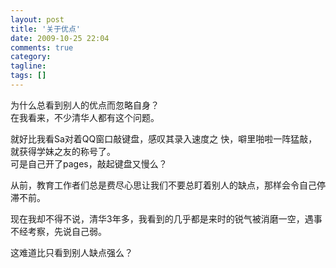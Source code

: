 ```yaml
---
layout: post
title: '关于优点'
date: 2009-10-25 22:04
comments: true
category: 
tagline: 
tags: []
---
```

    

为什么总看到别人的优点而忽略自身？  
在我看来，不少清华人都有这个问题。

  
  
就好比我看Sa对着QQ窗口敲键盘，感叹其录入速度之
快，噼里啪啦一阵猛敲，就获得学妹之友的称号了。  
可是自己开了pages，敲起键盘又慢么？  
  
从前，教育工作者们总是费尽心思让我们不要总盯着别人的缺点，那样会令自己停滞不前。

  
现在我却不得不说，清华3年多，我看到的几乎都是来时的锐气被消磨一空，遇事不经考察，先说自己弱。  
  
这难道比只看到别人缺点强么？   

